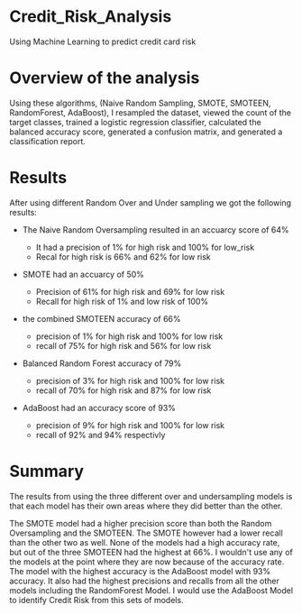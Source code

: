 # Credit_Risk_Analysis
Using Machine Learning to predict credit card risk

# Overview of the analysis

Using these algorithms, (Naive Random Sampling, SMOTE, SMOTEEN, RandomForest, AdaBoost), I resampled the dataset, viewed the count of the target classes, trained a logistic regression classifier, calculated the balanced accuracy score, generated a confusion matrix, and generated a classification report.



# Results

After using different Random Over and Under sampling we got the following results:

- The Naive Random Oversampling resulted in an accuarcy score of 64%
    - It had a precision of 1% for high risk and 100% for low_risk
    - Recal for high risk  is 66% and 62% for low risk

- SMOTE had an accuarcy of 50%
    - Precision of 61% for high risk and 69% for low risk
    -  Recall for high risk of 1% and low risk of 100%


- the combined SMOTEEN accuracy of 66%
    - precision of 1% for high risk and 100% for low risk
    - recall of 75% for high risk and 56% for low risk

- Balanced Random Forest accuracy of 79%
    - precision of 3% for high risk and 100% for low risk
    - recall  of 70% for high risk and 87% for low risk

- AdaBoost had an accuracy score of 93%
    - precision of 9% for high risk and 100% for low risk
    - recall of 92% and 94% respectivly


# Summary 

The results from using the three different over and undersampling models is that each model has their own areas where they did better than the other.

The SMOTE model had a higher precision score than both the Random Oversampling and the SMOTEEN. The SMOTE however had a lower recall than the other two as well. None of the models had a high accuracy rate, but out of the three SMOTEEN had the highest at 66%. I wouldn't use any of the models at the point where they are now because of the accuracy rate. The model with the highest accuracy is the AdaBoost model with 93% accuracy. It also had the highest precisions and recalls from all the other models including the RandomForest Model. I would use the AdaBoost Model to identify Credit Risk from this sets of models.

